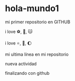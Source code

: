 # hola-mundo1

mi primer repositorio en GITHUB

i love :soccer:, :pizza:, :cat:

i love :star:, :book:, :moon:

mi ultima línea en mi repositorio

nueva actividad

finalizando con github
